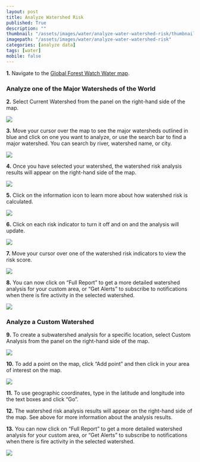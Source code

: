 ```yaml
---
layout: post
title: Analyze Watershed Risk
published: True
description: ""
thumbnail: "/assets/images/water/analyze-water-watershed-risk/thumbnail.png"
imagepath: "/assets/images/water/analyze-water-watershed-risk"
categories: [analyze data]
tags: [water]
mobile: false
---
```



<div id="desktopContent" class="content">
  <p><strong>1.</strong> Navigate to the <a href="http://water.globalforestwatch.org/map/" target="_blank">Global Forest Watch Water map</a>.</p>
  <h3>Analyze one of the Major Watersheds of the World</h3>
  <p><strong>2.</strong> Select Current Watershed from the panel on the right-hand side of the map.</p>
  <p><img src="{{site.baseurl}}{{page.imagepath}}/desktop/Image-F.jpg"/></p>
  <p><strong>3.</strong> Move your cursor over the map to see the major watersheds outlined in blue and click on one you want to analyze, or use the search bar to find a major watershed. You can search by river, watershed name, or city.</p>
  <p><img src="{{site.baseurl}}{{page.imagepath}}/desktop/Image-E.jpg"/></p>
  <p><strong>4.</strong> Once you have selected your watershed, the watershed risk analysis results will appear on the right-hand side of the map.</p>
  <p><img src="{{site.baseurl}}{{page.imagepath}}/desktop/Image-G.jpg"/></p>
  <p><strong>5.</strong> Click on the information icon to learn more about how watershed risk is calculated.</p>
  <p><img src="{{site.baseurl}}{{page.imagepath}}/desktop/Image-G-Info.jpg"/></p>
  <p><strong>6.</strong> Click on each risk indicator to turn it off and on and the analysis will update.</p>
  <p><img src="{{site.baseurl}}{{page.imagepath}}/desktop/Image-H.jpg"/></p>
  <p><strong>7.</strong> Move your cursor over one of the watershed risk indicators to view the risk score.</p>
  <p><img src="{{site.baseurl}}{{page.imagepath}}/desktop/Image-I.jpg"/></p>
  <p><strong>8.</strong> You can now click on “Full Report” to get a more detailed watershed analysis for your custom area, or “Get Alerts” to subscribe to notifications when there is fire activity in the selected watershed.</p>
  <p><img src="{{site.baseurl}}{{page.imagepath}}/desktop/Image-I-Report.jpg"/></p>

  <h3>Analyze a Custom Watershed</h3>
  <p><strong>9.</strong> To create a subwatershed analysis for a specific location, select Custom Analysis from the panel on the right-hand side of the map.</p>
  <p><img src="{{site.baseurl}}{{page.imagepath}}/desktop/Image-J.jpg"/></p>
  <p><strong>10.</strong> To add a point on the map, click “Add point” and then click in your area of interest on the map.</p>
  <p><img src="{{site.baseurl}}{{page.imagepath}}/desktop/Image-K.jpg"/></p>
  <p><strong>11.</strong> To use geographic coordinates, type in the latitude and longitude into the text boxes and click “Go”.</p>
  <p><strong>12.</strong> The watershed risk analysis results will appear on the right-hand side of the map. See above for more information about the analysis results.</p>
  <p><strong>13.</strong> You can now click on “Full Report” to get a more detailed watershed analysis for your custom area, or “Get Alerts” to subscribe to notifications when there is fire activity in the selected watershed.</p>
  <p><img src="{{site.baseurl}}{{page.imagepath}}/desktop/Image-L.jpg"/></p>
</div>



<div id="mobileContent" class="content">
</div>
